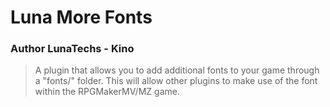 # Luna More Fonts
### Author LunaTechs - Kino
> A plugin that allows you to add additional fonts to your game through a "fonts/" folder.
This will allow other plugins to make use of the font within the RPGMakerMV/MZ game.